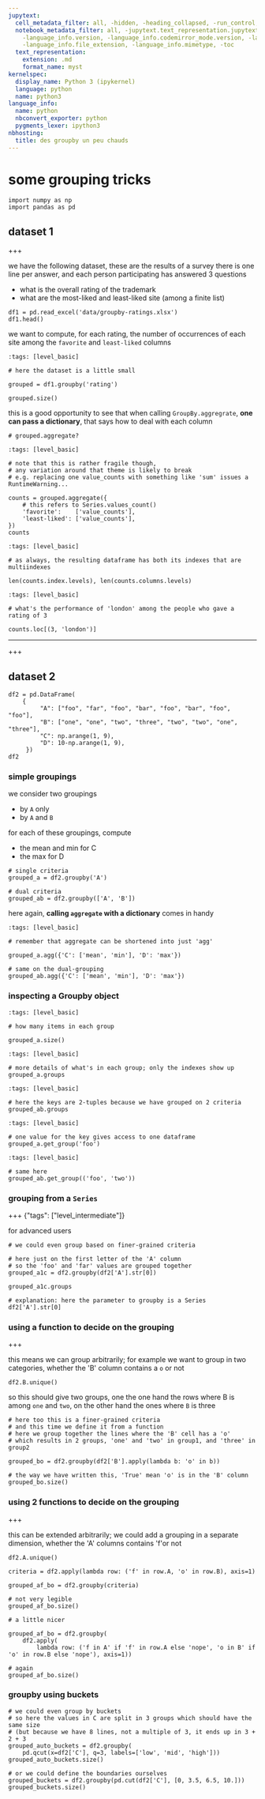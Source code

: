 ```yaml
---
jupytext:
  cell_metadata_filter: all, -hidden, -heading_collapsed, -run_control, -trusted
  notebook_metadata_filter: all, -jupytext.text_representation.jupytext_version, -jupytext.text_representation.format_version,
    -language_info.version, -language_info.codemirror_mode.version, -language_info.codemirror_mode,
    -language_info.file_extension, -language_info.mimetype, -toc
  text_representation:
    extension: .md
    format_name: myst
kernelspec:
  display_name: Python 3 (ipykernel)
  language: python
  name: python3
language_info:
  name: python
  nbconvert_exporter: python
  pygments_lexer: ipython3
nbhosting:
  title: des groupby un peu chauds
---
```


# some grouping tricks

```{code-cell} ipython3
import numpy as np
import pandas as pd
```

## dataset 1

+++

we have the following dataset, these are the results of a survey
there is one line per answer, and each person participating has answered 3 questions

* what is the overall rating of the trademark
* what are the most-liked and least-liked site (among a finite list)

```{code-cell} ipython3
df1 = pd.read_excel('data/groupby-ratings.xlsx')
df1.head()
```

we want to compute, for each rating, the number of occurrences of each site among the `favorite` and `least-liked` columns

```{code-cell} ipython3
:tags: [level_basic]

# here the dataset is a little small

grouped = df1.groupby('rating')

grouped.size()
```

this is a good opportunity to see that when calling `GroupBy.aggregrate`, **one can pass a dictionary**, that says how to deal with each column

```{code-cell} ipython3
# grouped.aggregate?
```

```{code-cell} ipython3
:tags: [level_basic]

# note that this is rather fragile though, 
# any variation around that theme is likely to break
# e.g. replacing one value_counts with something like 'sum' issues a RuntimeWarning...

counts = grouped.aggregate({
    # this refers to Series.values_count()
    'favorite':    ['value_counts'],
    'least-liked': ['value_counts'], 
})
counts
```

```{code-cell} ipython3
:tags: [level_basic]

# as always, the resulting dataframe has both its indexes that are multiindexes

len(counts.index.levels), len(counts.columns.levels)
```

```{code-cell} ipython3
:tags: [level_basic]

# what's the performance of 'london' among the people who gave a rating of 3

counts.loc[(3, 'london')] 
```

------

+++

## dataset 2

```{code-cell} ipython3
df2 = pd.DataFrame(
    {
         "A": ["foo", "far", "foo", "bar", "foo", "bar", "foo", "foo"],
         "B": ["one", "one", "two", "three", "two", "two", "one", "three"],
         "C": np.arange(1, 9),
         "D": 10-np.arange(1, 9),
     })
df2 
```

### simple groupings

we consider two groupings

* by `A` only
* by `A` and `B`

for each of these groupings, compute 

* the mean and min for C
* the max for D

```{code-cell} ipython3
# single criteria
grouped_a = df2.groupby('A')

# dual criteria
grouped_ab = df2.groupby(['A', 'B'])
```

here again, **calling `aggregate` with a dictionary** comes in handy

```{code-cell} ipython3
:tags: [level_basic]

# remember that aggregate can be shortened into just 'agg' 

grouped_a.agg({'C': ['mean', 'min'], 'D': 'max'})
```

```{code-cell} ipython3
# same on the dual-grouping
grouped_ab.agg({'C': ['mean', 'min'], 'D': 'max'})
```

### inspecting a Groupby object

```{code-cell} ipython3
:tags: [level_basic]

# how many items in each group

grouped_a.size()
```

```{code-cell} ipython3
:tags: [level_basic]

# more details of what's in each group; only the indexes show up
grouped_a.groups
```

```{code-cell} ipython3
:tags: [level_basic]

# here the keys are 2-tuples because we have grouped on 2 criteria
grouped_ab.groups
```

```{code-cell} ipython3
:tags: [level_basic]

# one value for the key gives access to one dataframe 
grouped_a.get_group('foo')
```

```{code-cell} ipython3
:tags: [level_basic]

# same here
grouped_ab.get_group(('foo', 'two'))
```

### grouping from a `Series`

+++ {"tags": ["level_intermediate"]}

for advanced users

```{code-cell} ipython3
# we could even group based on finer-grained criteria

# here just on the first letter of the 'A' column
# so the 'foo' and 'far' values are grouped together
grouped_a1c = df2.groupby(df2['A'].str[0])
```

```{code-cell} ipython3
grouped_a1c.groups
```

```{code-cell} ipython3
# explanation: here the parameter to groupby is a Series
df2['A'].str[0]
```

### using a function to decide on the grouping

+++

this means we can group arbitrarily; for example we want to group in two categories, whether the 'B' column contains a `o` or not

```{code-cell} ipython3
df2.B.unique()
```

so this should give two groups, one the one hand the rows where B is among `one` and `two`, on the other hand the ones where `B` is three

```{code-cell} ipython3
# here too this is a finer-grained criteria
# and this time we define it from a function
# here we group together the lines where the 'B' cell has a 'o'
# which results in 2 groups, 'one' and 'two' in group1, and 'three' in group2

grouped_bo = df2.groupby(df2['B'].apply(lambda b: 'o' in b))

# the way we have written this, 'True' mean 'o' is in the 'B' column
grouped_bo.size()
```

### using 2 functions to decide on the grouping

+++

this can be extended arbitrarily; we could add a grouping in a separate dimension, whether the 'A' columns contains 'f'or not

```{code-cell} ipython3
df2.A.unique()
```

```{code-cell} ipython3
criteria = df2.apply(lambda row: ('f' in row.A, 'o' in row.B), axis=1)
```

```{code-cell} ipython3
grouped_af_bo = df2.groupby(criteria)
```

```{code-cell} ipython3
# not very legible
grouped_af_bo.size()
```

```{code-cell} ipython3
# a little nicer

grouped_af_bo = df2.groupby(
    df2.apply(
        lambda row: ('f in A' if 'f' in row.A else 'nope', 'o in B' if 'o' in row.B else 'nope'), axis=1))
```

```{code-cell} ipython3
# again
grouped_af_bo.size()
```

### groupby using buckets

```{code-cell} ipython3
# we could even group by buckets
# so here the values in C are split in 3 groups which should have the same size
# (but because we have 8 lines, not a multiple of 3, it ends up in 3 + 2 + 3
grouped_auto_buckets = df2.groupby(
    pd.qcut(x=df2['C'], q=3, labels=['low', 'mid', 'high']))
grouped_auto_buckets.size()
```

```{code-cell} ipython3
# or we could define the boundaries ourselves
grouped_buckets = df2.groupby(pd.cut(df2['C'], [0, 3.5, 6.5, 10.]))
grouped_buckets.size()
```
